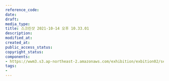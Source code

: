 ```yaml
---
reference_code: 
date: 
draft: 
media_type: 
title: 스크린샷 2021-10-14 오후 10.33.01
description: 
modified_at: 
created_at: 
public_access_status: 
copyright_status: 
components:
- https://wwm3.s3.ap-northeast-2.amazonaws.com/exhibition/exbition02/section9/스크린샷+2021-10-14+오후+10.33.01.png
tags:
- 
---
```

